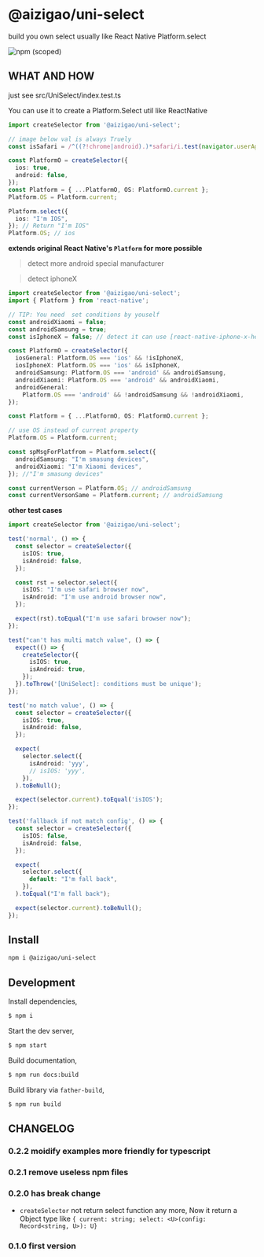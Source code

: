 # @aizigao/uni-select

build you own select usually like React Native Platform.select

<img alt="npm (scoped)" src="https://img.shields.io/npm/v/@aizigao/uni-select?style=for-the-badge">

## WHAT AND HOW

just see src/UniSelect/index.test.ts

You can use it to create a Platform.Select util like ReactNative

```ts
import createSelector from '@aizigao/uni-select';

// image below val is always Truely
const isSafari = /^((?!chrome|android).)*safari/i.test(navigator.userAgent);

const PlatformO = createSelector({
  ios: true,
  android: false,
});
const Platform = { ...PlatformO, OS: PlatformO.current };
Platform.OS = Platform.current;

Platform.select({
  ios: "I'm IOS",
}); // Return "I'm IOS"
Platform.OS; // ios
```

**extends original React Native's `Platform` for more possible**

> detect more android special manufacturer

> detect iphoneX

```ts
import createSelector from '@aizigao/uni-select';
import { Platform } from 'react-native';

// TIP: You need  set conditions by youself
const androidXiaomi = false;
const androidSamsung = true;
const isIphoneX = false; // detect it can use [react-native-iphone-x-helper](https://www.npmjs.com/package/react-native-iphone-x-helper)

const PlatformO = createSelector({
  iosGeneral: Platform.OS === 'ios' && !isIphoneX,
  iosIphoneX: Platform.OS === 'ios' && isIphoneX,
  androidSamsung: Platform.OS === 'android' && androidSamsung,
  androidXiaomi: Platform.OS === 'android' && androidXiaomi,
  androidGeneral:
    Platform.OS === 'android' && !androidSamsung && !androidXiaomi,
});

const Platform = { ...PlatformO, OS: PlatformO.current };

// use OS instead of current property
Platform.OS = Platform.current;

const spMsgForPlatfrom = Platform.select({
  androidSamsung: "I'm smasung devices",
  androidXiaomi: "I'm Xiaomi devices",
}); //"I'm smasung devices"

const currentVerson = Platform.OS; // androidSamsung
const currentVersonSame = Platform.current; // androidSamsung
```

**other test cases**

```ts
import createSelector from '@aizigao/uni-select';

test('normal', () => {
  const selector = createSelector({
    isIOS: true,
    isAndroid: false,
  });

  const rst = selector.select({
    isIOS: "I'm use safari browser now",
    isAndroid: "I'm use android browser now",
  });

  expect(rst).toEqual("I'm use safari browser now");
});

test("can't has multi match value", () => {
  expect(() => {
    createSelector({
      isIOS: true,
      isAndroid: true,
    });
  }).toThrow('[UniSelect]: conditions must be unique');
});

test('no match value', () => {
  const selector = createSelector({
    isIOS: true,
    isAndroid: false,
  });

  expect(
    selector.select({
      isAndroid: 'yyy',
      // isIOS: 'yyy',
    }),
  ).toBeNull();

  expect(selector.current).toEqual('isIOS');
});

test('fallback if not match config', () => {
  const selector = createSelector({
    isIOS: false,
    isAndroid: false,
  });

  expect(
    selector.select({
      default: "I'm fall back",
    }),
  ).toEqual("I'm fall back");

  expect(selector.current).toBeNull();
});
```

## Install

```bash
npm i @aizigao/uni-select
```

## Development

Install dependencies,

```bash
$ npm i
```

Start the dev server,

```bash
$ npm start
```

Build documentation,

```bash
$ npm run docs:build
```

Build library via `father-build`,

```bash
$ npm run build
```

## CHANGELOG

### 0.2.2 moidify examples more friendly for typescript

### 0.2.1 remove useless npm files

### 0.2.0 has break change

- `createSelector` not return select function any more, Now it return a Object type like `{ current: string; select: <U>(config: Record<string, U>): U}`

### 0.1.0 first version
